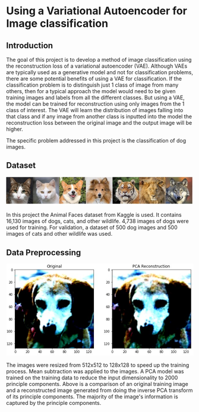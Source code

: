 # Using a Variational Autoencoder for Image classification

## Introduction

The goal of this project is to develop a method of image classification using the reconstruction loss of a variational autoencoder (VAE). Although VAEs are typically used as a generative model and not for classification problems, there are some potential benefits of using a VAE for classification. If the classification problem is to distinguish just 1 class of image from many others, then for a typical approach the model would need to be given training images and labels from all the different classes. But using a VAE, the model can be trained for reconstruction using only images from the 1 class of interest. The VAE will learn the distribution of images falling into that class and if any image from another class is inputted into the model the reconstruction loss between the original image and the output image will be higher.

The specific problem addressed in this project is the classification of dog images.

## Dataset

<p align="center">
  <img src="https://github.com/JoshuaMathew/VAE-Image-Classification/blob/main/images/dataset.jpg">
</p>

In this project the Animal Faces dataset from Kaggle is used. It contains 16,130 images of dogs, cats, and other wildlife. 4,738 images of dogs were used for training. For validation, a dataset of 500 dog images and 500 images of cats and other wildlife was used.  

## Data Preprocessing

<p align="center">
  <img src="https://github.com/JoshuaMathew/VAE-Image-Classification/blob/main/images/PCA.jpg">
</p>

The images were resized from 512x512 to 128x128 to speed up the training process. Mean subtraction was applied to the images. A PCA model was trained on the training data to reduce the input dimensionality to 2000 principle components. Above is a comparison of an original training image and a reconstructed image generated from doing the inverse PCA transform of its principle components. The majority of the image's information is captured by the principle components.
